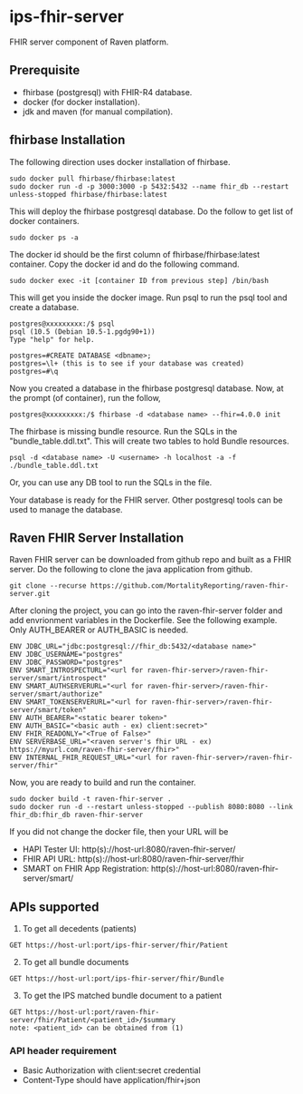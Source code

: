 # ips-fhir-server
FHIR server component of Raven platform.
## Prerequisite
* fhirbase (postgresql) with FHIR-R4 database.
* docker (for docker installation).
* jdk and maven (for manual compilation).

## fhirbase Installation
The following direction uses docker installation of fhirbase.
```
sudo docker pull fhirbase/fhirbase:latest
sudo docker run -d -p 3000:3000 -p 5432:5432 --name fhir_db --restart unless-stopped fhirbase/fhirbase:latest
```
This will deploy the fhirbase postgresql database. Do the follow to get list of docker containers.
```
sudo docker ps -a
```
The docker id should be the first column of fhirbase/fhirbase:latest container. Copy the docker id and do the following command.
```
sudo docker exec -it [container ID from previous step] /bin/bash
```
This will get you inside the docker image. Run psql to run the psql tool and create a database.
```
postgres@xxxxxxxxx:/$ psql
psql (10.5 (Debian 10.5-1.pgdg90+1))
Type "help" for help.

postgres=#CREATE DATABASE <dbname>;
postgres=\l+ (this is to see if your database was created)
postgres=#\q
```
Now you created a database in the fhirbase postgresql database. Now, at the prompt (of container), run the follow,
```
postgres@xxxxxxxxx:/$ fhirbase -d <database name> --fhir=4.0.0 init
```
The fhirbase is missing bundle resource. Run the SQLs in the "bundle_table.ddl.txt". This will create two tables to hold Bundle resources.
```
psql -d <database name> -U <username> -h localhost -a -f ./bundle_table.ddl.txt
```
Or, you can use any DB tool to run the SQLs in the file. 

Your database is ready for the FHIR server. Other postgresql tools can be used to manage the database.

## Raven FHIR Server Installation
Raven FHIR server can be downloaded from github repo and built as a FHIR server. Do the following to clone the java application from github. 
```
git clone --recurse https://github.com/MortalityReporting/raven-fhir-server.git
```
After cloning the project, you can go into the raven-fhir-server folder and add envrionment variables in the Dockerfile. See the following example. Only AUTH_BEARER or AUTH_BASIC is needed. 
```
ENV JDBC_URL="jdbc:postgresql://fhir_db:5432/<database name>"
ENV JDBC_USERNAME="postgres"
ENV JDBC_PASSWORD="postgres"
ENV SMART_INTROSPECTURL="<url for raven-fhir-server>/raven-fhir-server/smart/introspect"
ENV SMART_AUTHSERVERURL="<url for raven-fhir-server>/raven-fhir-server/smart/authorize"
ENV SMART_TOKENSERVERURL="<url for raven-fhir-server>/raven-fhir-server/smart/token"
ENV AUTH_BEARER="<static bearer token>"
ENV AUTH_BASIC="<basic auth - ex) client:secret>"
ENV FHIR_READONLY="<True of False>"
ENV SERVERBASE_URL="<raven server's fhir URL - ex) https://myurl.com/raven-fhir-server/fhir>"
ENV INTERNAL_FHIR_REQUEST_URL="<url for raven-fhir-server>/raven-fhir-server/fhir"
```
Now, you are ready to build and run the container.
```
sudo docker build -t raven-fhir-server .
sudo docker run -d --restart unless-stopped --publish 8080:8080 --link fhir_db:fhir_db raven-fhir-server
```
If you did not change the docker file, then your URL will be 
* HAPI Tester UI: http(s)://host-url:8080/raven-fhir-server/
* FHIR API URL: http(s)://host-url:8080/raven-fhir-server/fhir
* SMART on FHIR App Registration: http(s)://host-url:8080/raven-fhir-server/smart/
  
## APIs supported
1. To get all decedents (patients)<br/>
```
GET https://host-url:port/ips-fhir-server/fhir/Patient
```
2. To get all bundle documents
```
GET https://host-url:port/ips-fhir-server/fhir/Bundle
```
3. To get the IPS matched bundle document to a patient
```
GET https://host-url:port/raven-fhir-server/fhir/Patient/<patient_id>/$summary
note: <patient_id> can be obtained from (1)
```

### API header requirement
- Basic Authorization with client:secret credential
- Content-Type should have application/fhir+json
